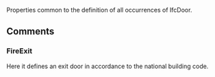 Properties common to the definition of all occurrences of IfcDoor.

<!-- end of short definition -->



## Comments

### FireExit

Here it defines an exit door in accordance to the national building code.

